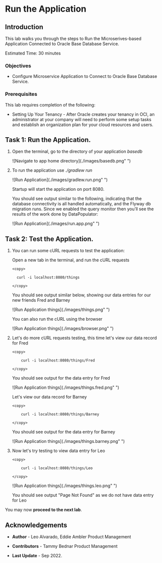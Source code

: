 # Run the Application


## Introduction

This lab walks you through the steps to Run the Microserives-based Application Connected to Oracle Base Database Service.

Estimated Time: 30 minutes

### Objectives

-   Configure Microservice Application to Connect to Oracle Base Database Service.

### Prerequisites

This lab requires completion of the following:

* Setting Up Your Tenancy - After Oracle creates your tenancy in OCI, an administrator at your company will need to perform some setup tasks and establish an organization plan for your cloud resources and users.




## Task 1: Run the Application.

1. Open the terminal, go to the directory of your application *basedb*

   ![Navigate to app home directory](./images/basedb.png" ")

2. To run the application use *./gradlew run*

   ![Run Application](./images/gradlew.run.png" ")


   Startup will start the application on port 8080.

   You should see output similar to the following, indicating that the database connectivity is all handled automatically, and the Flyway db migration runs. Since we enabled the query monitor then you’ll see the results of the work done by DataPopulator:

   ![Run Application](./images/run.app.png" ")



## Task 2: Test the Application.

1. You can run some cURL requests to test the application:

   Open a new tab in the terminal, and run the cURL requests

    ```
    <copy>

      curl -i localhost:8080/things

    </copy>
    ```

    You should see output similar below, showing our data entries for our new friends Fred and Barney

    ![Run Application things](./images/things.png" ")

    You can also run the cURL using the browser

    ![Run Application things](./images/browser.png" ")

2. Let's do more cURL requests testing, this time let's view our data record for Fred

    ```
    <copy>

        curl -i localhost:8080/things/Fred

    </copy>
    ```

    You should see output for the data entry for Fred

    ![Run Application things](./images/things.fred.png" ")


    Let's view our data record for Barney

    ```
    <copy>

        curl -i localhost:8080/things/Barney

    </copy>
    ```

    You should see output for the data entry for Barney

    ![Run Application things](./images/things.barney.png" ")


3. Now let's try testing to view data entry for Leo


    ```
    <copy>

        curl -i localhost:8080/things/Leo

    </copy>
    ```

    ![Run Application things](./images/things.leo.png" ")


    You should see output "Page Not Found" as we do not have data entry for Leo

You may now **proceed to the next lab**.



## Acknowledgements

* **Author** - Leo Alvarado, Eddie Ambler Product Management

* **Contributors** - Tammy Bednar Product Management

* **Last Update** - Sep 2022.
